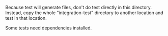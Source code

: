 Because test will generate files, don't do test directly in this directory. Instead, copy the whole "integration-test" directory to another location and test in that location.

Some tests need dependencies installed.

